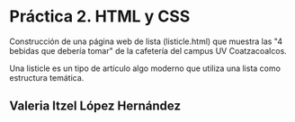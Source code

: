 # Práctica 2. HTML y CSS 
Construcción de una página web de lista (listicle.html) que muestra las "4 bebidas que debería tomar" de la cafetería del campus UV Coatzacoalcos.

Una listicle es un tipo de artículo algo moderno que utiliza una lista como estructura temática.

## Valeria Itzel López Hernández
